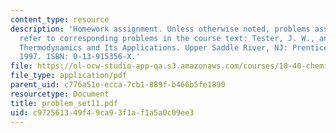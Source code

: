 ```yaml
---
content_type: resource
description: 'Homework assignment. Unless otherwise noted, problems assigned by number
  refer to corresponding problems in the course text: Tester, J. W., and Modell, Michael.
  Thermodynamics and Its Applications. Upper Saddle River, NJ: Prentice Hall PTR,
  1997. ISBN: 0-13-915356-X.'
file: https://ol-ocw-studio-app-qa.s3.amazonaws.com/courses/10-40-chemical-engineering-thermodynamics-fall-2003/c972561349f49ca93f1af1a5a0c09ee3_problem_set11.pdf
file_type: application/pdf
parent_uid: c776a51e-ecca-7cb1-889f-b466b5fe1890
resourcetype: Document
title: problem_set11.pdf
uid: c9725613-49f4-9ca9-3f1a-f1a5a0c09ee3
---
```

